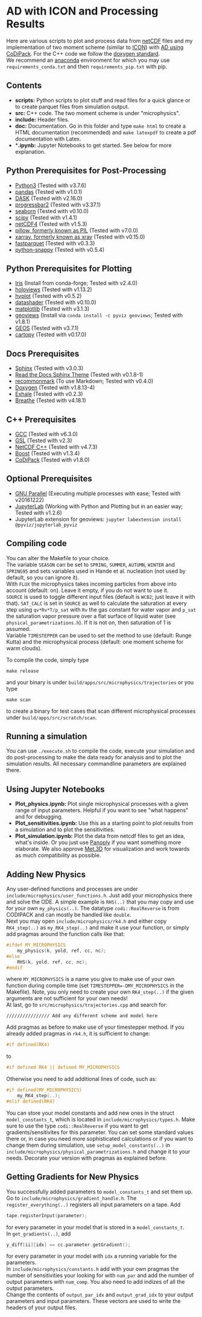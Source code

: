 AD with ICON and Processing Results
===================================

Here are various scripts to plot and process data from [netCDF](https://www.unidata.ucar.edu/software/netcdf/) files and my implementation of two moment scheme (similar to [ICON](https://www.dwd.de/EN/research/weatherforecasting/num_modelling/01_num_weather_prediction_modells/icon_description.html)) with [AD using CoDiPack](https://github.com/scicompkl/codipack). For the C++ code we follow the
[doxygen standard](http://www.doxygen.nl/manual/docblocks.html). \
We recommend an [anaconda](https://www.anaconda.com/) environment for which you may
use `requirements_conda.txt` and then `requirements_pip.txt` with pip.


Contents
---------

- **scripts:** Python scripts to plot stuff and read files for a quick glance or to create parquet files from simulation output.
- **src:** C++ code. The two moment scheme is under "microphysics".
- **include:** Header files.
- **doc:** Documentation. Go in this folder and type `make html` to create a HTML documentation (recommended) and `make latexpdf` to create a pdf documentation with Latex.
- ***.ipynb:** Jupyter Notebooks to get started. See below for more explanation.


Python Prerequisites for Post-Processing
----------------------------------------
- [Python3](https://www.python.org/) (Tested with v3.7.6)
- [pandas](https://pandas.pydata.org/) (Tested with v1.0.1)
- [DASK](https://dask.org/) (Tested with v2.16.0)
- [progressbar2](https://pypi.org/project/progressbar2/) (Tested with v3.37.1)
- [seaborn](https://seaborn.pydata.org/) (Tested with v0.10.0)
- [scipy](https://www.scipy.org/) (Tested with v1.4.1)
- [netCDF4](https://unidata.github.io/netcdf4-python/netCDF4/index.html) (Tested with v1.5.3)
- [pillow, formerly known as PIL](https://pillow.readthedocs.io/en/stable/) (Tested with v7.0.0)
- [xarray, formerly known as xray](http://xarray.pydata.org/en/stable/) (Tested with v0.15.0)
- [fastparquet](https://github.com/dask/fastparquet) (Tested with v0.3.3)
- [python-snappy](http://google.github.io/snappy/) (Tested with v0.5.4)


Python Prerequisites for Plotting
----------------------------------------
- [Iris](https://github.com/SciTools/iris) (Install from conda-forge; Tested with v2.4.0)
- [holoviews](http://holoviews.org/) (Tested with v1.13.2)
- [hvplot](https://hvplot.holoviz.org/) (Tested with v0.5.2)
- [datashader](https://datashader.org/index.html) (Tested with v0.10.0)
- [matplotlib](https://matplotlib.org/) (Tested with v3.1.3)
- [geoviews](https://geoviews.org/) (Install via `conda install -c pyviz geoviews`; Tested with v1.8.1)
- [GEOS](https://github.com/libgeos/geos) (Tested with v3.7.1)
- [cartopy](https://scitools.org.uk/cartopy/docs/latest/) (Tested with v0.17.0)


Docs Prerequisites
-------------------------
- [Sphinx](http://www.sphinx-doc.org/en/master/) (Tested with v3.0.3)
- [Read the Docs Sphinx Theme](https://sphinx-rtd-theme.readthedocs.io/en/stable/) (Tested with v0.1.8-1)
- [recommonmark](https://www.sphinx-doc.org/en/master/usage/markdown.html) (To use Markdown; Tested with v0.4.0)
- [Doxygen](http://www.doxygen.nl/index.html) (Tested with v1.8.13-4)
- [Exhale](https://exhale.readthedocs.io/en/latest/overview.html) (Tested with v0.2.3)
- [Breathe](https://breathe.readthedocs.io/en/latest/) (Tested with v4.18.1)


C++ Prerequisites
-----------------
- [GCC](https://gcc.gnu.org/) (Tested with v6.3.0)
- [GSL](https://www.gnu.org/software/gsl/) (Tested with v2.3)
- [NetCDF C++](https://github.com/Unidata/netcdf-cxx4/releases) (Tested with v4.7.3)
- [Boost](https://www.boost.org/) (Tested with v1.3.4)
- [CoDiPack](https://www.scicomp.uni-kl.de/software/codi/) (Tested with v1.8.0)


Optional Prerequisites
----------------------
- [GNU Parallel](https://www.gnu.org/software/parallel/) (Executing multiple processes with ease; Tested with v20161222)
- [JupyterLab](https://jupyter.org/) (Working with Python and Plotting but in an easier way; Tested with v1.2.6)
- JupyterLab extension for geoviews: `jupyter labextension install @pyviz/jupyterlab_pyviz`


Compiling code
---------------
You can alter the Makefile to your choice. \
The variable `SEASON` can be set to
`SPRING`, `SUMMER`, `AUTUMN`, `WINTER` and `SPRING95` and sets variables used
in Hande et al. nucleation (not used by default, so you can ignore it). \
With `FLUX` the microphysics takes incoming particles from above into account (default: on).
Leave it empty, if you do not want to use it. \
`SOURCE` is used to toggle different input files (default is `WCB2`; just leave it with that).
`SAT_CALC` is set in `SOURCE` as well to calculate the saturation at every step using `qv*Rv*T/p_sat`
with `Rv` the gas constant for water vapor and `p_sat` the
saturation vapor pressure over a flat surface of liquid water (see `physical_parametrizations.h`).
If it is not on, then saturation of 1 is assumed. \
Variable `TIMESTEPPER` can be used to set the method to use (default: Runge Kutta)
and the microphysical process (default: one moment scheme for warm clouds).

To compile the code, simply type
```
make release
```
and your binary is under `build/apps/src/microphysics/trajectories` or you
type
```
make scan
```
to create a binary for test cases that scan different microphysical processes
under `build/apps/src/scratch/scan`.

Running a simulation
---------------------
You can use `./execute.sh` to compile the code, execute your simulation and do post-processing
to make the data ready for analysis and to plot the simulation results.
All necessary commandline parameters are explained there.

Using Jupyter Notebooks
-----------------------
- **Plot_physics.ipynb:** Plot single microphysical processes with a given range
of input parameters. Helpful if you want to see "what happens" and for debugging.
- **Plot_sensitivities.ipynb:** Use this as a starting point to plot results
from a simulation and to plot the sensitivities.
- **Plot_simulation.ipynb:** Plot the data from netcdf files to get an idea, what's inside.
Or you just use [Panoply](https://www.giss.nasa.gov/tools/panoply/) if you want something more elaborate. We also approve [Met.3D](https://met3d.wavestoweather.de/met-3d.html) for visualization and work towards as much compatibility as possible.

Adding New Physics
------------------
Any user-defined functions and processes are under `include/microphysics/user_functions.h`.
Just add your microphysics there and solve the ODE. A simple example is `RHS(..)` that
you may copy and use for your own `my_physics(..)`.
The datatype `codi::RealReverse` is from CODIPACK and can mostly
be handled like `double`. \
Next you may open `include/microphysics/rk4.h` and either copy `RK4_step(..)` as
`my_RK4_step(..)` and make it use your function,
or simply add pragmas around the function calls like that:
```C++
#ifdef MY_MICROPHYSICS
    my_physics(k, yold, ref, cc, nc);
#else
    RHS(k, yold, ref, cc, nc);
#endif
```
where `MY_MICROPHYSICS` is a name you give to make use of your own function during
compile time (set `TIMESTEPPER=-DMY_MICROPHYSICS` in the Makefile).
Note, you only need to create your own `RK4_step(..)` if the given arguments are
not sufficient for your own needs! \
At last, go to `src/microphysics/trajectories.cpp` and search for:
```
//////////////// Add any different scheme and model here
```
Add pragmas as before to make use of your timestepper method. If you already
added pragmas in `rk4.h`, it is sufficient to change:
```C++
#if defined(RK4)
```
to
```C++
#if defined RK4 || defined MY_MICROPHYSICS
```
Otherwise you need to add additional lines of code, such as:
```C++
#if defined(MY_MICROPHYSICS)
    my_RK4_step(..);
#elif defined(RK4)
```
You can store your model constants and add new ones in the struct
`model_constants_t`, which is located in `include/microphysics/types.h`.
Make sure to use the type `codi::RealReverse` if you want to get
gradients/sensitivites for this parameter. You can set some standard values there
or, in case you need more sophisticated calculations or if you want to change
them during simulation, use `setup_model_constants(..)` in
`include/microphysics/physical_parametrizations.h` and change it to your needs.
Decorate your version with pragmas as explained before.

Getting Gradients for New Physics
---------------------------------
You successfully added parameters to `model_constants_t` and set them up.
Go to `include/microphysics/gradient_handle.h`. The `register_everything(..)`
registers all input parameters on a tape. Add
```C++
tape.registerInput(parameter);
```
for every parameter in your model that is stored in a `model_constants_t`. \
In `get_gradients(..)`, add
```C++
y_diff[ii][idx] == cc.parameter.getGradient();
```
for every parameter in your model with `idx` a running variable for the parameters. \
In `include/microphysics/constants.h` add with your own pragmas the number
of sensitivities your looking for with `num_par` and add the number of output
parameters with `num_comp`. You also need to add indizes of all the output
parameters. \
Change the contents of `output_par_idx` and `output_grad_idx` to your output
parameters and input parameters. These vectors are used to write the headers
of your output files.